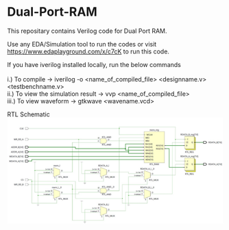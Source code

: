 # Dual-Port-RAM

This repositary contains Verilog code for Dual Port RAM.  

Use any EDA/Simulation tool to run the codes or visit https://www.edaplayground.com/x/c7cK to run this code.

If you have iverilog installed locally, run the below commands <br>  
i.) To compile -> iverilog -o <name_of_compiled_file> <designname.v> <testbenchname.v> <br>
ii.) To view the simulation result -> vvp <name_of_compiled_file> <br>
iii.) To view waveform -> gtkwave <wavename.vcd> <br>

RTL Schematic
![Schematic](https://github.com/yashgupta26/Dual-Port-RAM/blob/master/RTL%20synthesized%20schematic.jpg)
